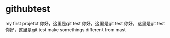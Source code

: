 # githubtest
my first projetct
你好，这里是git test
你好，这里是git test
你好，这里是git test
你好，这里是git test
make somethings different from mast
